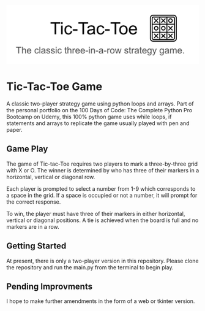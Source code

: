 ![tic-tac-toe banner](tic-tac-toe-banner.jpg)

# Tic-Tac-Toe Game

A classic two-player strategy game using python loops and arrays. 
Part of the personal portfolio on the 100 Days of Code: The Complete Python Pro Bootcamp on Udemy, this 100% python game uses while loops, if statements and arrays to replicate the game usually played with pen and paper. 
## Game Play

The game of Tic-tac-Toe requires two players to mark a three-by-three grid with X or O. The winner is determined by who has three of their markers in a horizontal, vertical or diagonal row. 

Each player is prompted to select a number from 1-9 which corresponds to a space in the grid. If a space is occupied or not a number, it will prompt for the correct response. 

To win, the player must have three of their markers in either horizontal, vertical or diagonal positions. A tie is achieved when the board is full and no markers are in a row. 
## Getting Started

At present, there is only a two-player version in this repository. 
Please clone the repository and run the main.py from the terminal to begin play. 
## Pending Improvments

I hope to make further amendments in the form of a web or tkinter version. 



